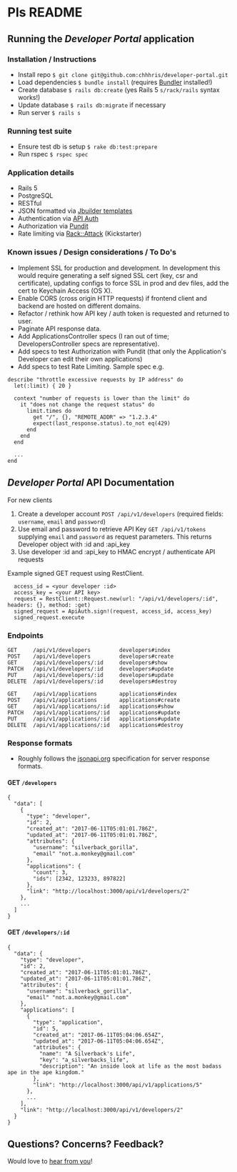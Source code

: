 # Pls README

## Running the _Developer Portal_ application

### Installation / Instructions
* Install repo `$ git clone git@github.com:chhhris/developer-portal.git`
* Load dependencies `$ bundle install` (requires [Bundler](http://bundler.io/) installed!)
* Create database `$ rails db:create` (yes Rails 5 `s/rack/rails` syntax works!)
* Update database `$ rails db:migrate` if necessary
* Run server `$ rails s`

### Running test suite
* Ensure test db is setup `$ rake db:test:prepare`
* Run rspec `$ rspec spec`

### Application details
* Rails 5
* PostgreSQL
* RESTful
* JSON formatted via [Jbuilder templates](https://github.com/rails/jbuilder)
* Authentication via [API Auth](https://github.com/mgomes/api_auth)
* Authorization via [Pundit](https://github.com/elabs/pundit)
* Rate limiting via [Rack::Attack](https://github.com/kickstarter/rack-attack) (Kickstarter)

### Known issues / Design considerations / To Do's
* Implement SSL for production and development. In development this would require generating a self signed SSL cert (key, csr and certificate), updating configs to force SSL in prod and dev files, add the cert to Keychain Access (OS X).
* Enable CORS (cross origin HTTP requests) if frontend client and backend are hosted on different domains.
* Refactor / rethink how API key / auth token is requested and returned to user.
* Paginate API response data.
* Add ApplicationsController specs (I ran out of time; DevelopersController specs are representative).
* Add specs to test Authorization with Pundit (that only the Application's Developer can edit their own applications)
* Add specs to test Rate Limiting. Sample spec e.g.
```
describe "throttle excessive requests by IP address" do
  let(:limit) { 20 }

  context "number of requests is lower than the limit" do
    it "does not change the request status" do
      limit.times do
        get "/", {}, "REMOTE_ADDR" => "1.2.3.4"
        expect(last_response.status).to_not eq(429)
      end
    end
  end

  ...
end
```

## _Developer Portal_ API Documentation

For new clients
1. Create a developer account `POST /api/v1/developers` (required fields: `username`, `email` and `password`)
2. Use email and password to retrieve API Key `GET /api/v1/tokens` supplying `email` and `password` as request parameters. This returns Developer object with :id and :api_key
3. Use developer :id and :api_key to HMAC encrypt / authenticate API requests

Example signed GET request using RestClient.
```
  access_id = <your developer :id>
  access_key = <your API key>
  request = RestClient::Request.new(url: "/api/v1/developers/:id", headers: {}, method: :get)
  signed_request = ApiAuth.sign!(request, access_id, access_key)
  signed_request.execute
```

### Endpoints
```
GET     /api/v1/developers         developers#index
POST    /api/v1/developers         developers#create
GET     /api/v1/developers/:id     developers#show
PATCH   /api/v1/developers/:id     developers#update
PUT     /api/v1/developers/:id     developers#update
DELETE  /api/v1/developers/:id     developers#destroy

GET     /api/v1/applications       applications#index
POST    /api/v1/applications       applications#create
GET     /api/v1/applications/:id   applications#show
PATCH   /api/v1/applications/:id   applications#update
PUT     /api/v1/applications/:id   applications#update
DELETE  /api/v1/applications/:id   applications#destroy
```

### Response formats
* Roughly follows the [jsonapi.org](http://jsonapi.org/format/) specification for server response formats.

#### **GET** `/developers`
```
{
  "data": [
    {
      "type": "developer",
      "id": 2,
      "created_at": "2017-06-11T05:01:01.786Z",
      "updated_at": "2017-06-11T05:01:01.786Z",
      "attributes": {
        "username": "silverback_gorilla",
        "email" "not.a.monkey@gmail.com"
      },
      "applications": {
        "count": 3,
        "ids": [2342, 123233, 897822]
      },
      "link": "http://localhost:3000/api/v1/developers/2"
    },
    ...
  ]
}
```

#### **GET** `/developers/:id`
```
{
  "data": {
    "type": "developer",
    "id": 2,
    "created_at": "2017-06-11T05:01:01.786Z",
    "updated_at": "2017-06-11T05:01:01.786Z",
    "attributes": {
      "username": "silverback_gorilla",
      "email" "not.a.monkey@gmail.com"
    },
    "applications": [
      {
        "type": "application",
        "id": 5,
        "created_at": "2017-06-11T05:04:06.654Z",
        "updated_at": "2017-06-11T05:04:06.654Z",
        "attributes": {
          "name": "A Silverback's Life",
          "key": "a_silverbacks_life",
          "description": "An inside look at life as the most badass ape in the ape kingdom."
        },
        "link": "http://localhost:3000/api/v1/applications/5"
      },
      ...
    ],
    "link": "http://localhost:3000/api/v1/developers/2"
  }
}
```

## Questions? Concerns? Feedback?
Would love to [hear from you](https://twitter.com/chhhris)!
